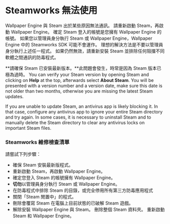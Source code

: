 # Steamworks 無法使用

Wallpaper Engine 與 Steam 出於某些原因無法通訊。 請重新啟動 Steam，再啟動 Wallpaper Engine。 確定 Steam 登入的帳號是您擁有 Wallpaper Engine 的帳號。 如果您以管理員身分執行 Steam 或 Wallpaper Engine，Wallpaper Engine 中的 Steamworks SDK 可能不會運作。 理想的解決方法是不要以管理員身分執行上述任一程式。 如果仍然無效，請重新安裝 Steam 並排除任何阻擋不同軟體之間通訊的防毒程式。

**請確保 Steam 已安裝最新版本。**此問題會發生，時常是因為 Steam 版本已極為過時。 You can verify your Steam version by opening Steam and clicking on **Help** at the top, afterwards select **About Steam**. You will be presented with a version number and a version date, make sure this date is not older than two months, otherwise you are missing the latest Steam updates.

If you are unable to update Steam, an antivirus app is likely blocking it. In that case, configure any antivirus app to ignore your entire Steam directory and try again. In some cases, it is necessary to uninstall Steam and to manually delete the Steam directory to clear any antivirus locks on important Steam files.

### Steamworks 維修檢查清單

請嘗試下列步驟：

* 確保 Steam 安裝最新版程式。
* 重新啟動 Steam，再啟動 Wallpaper Engine。
* 確定您登入 Steam 的帳號擁有 Wallpaper Engine。
* **切勿**以管理員身分執行 Steam 或 Wallpaper Engine。
* 在防毒程式中排除 Steam 的目錄，或完全停用所有第三方防毒應用程式
* 關閉「Steam 閒置中」的程式。
* 刪除會覆寫 Steam 在電腦上目前狀態的已破解 Steam 遊戲。
* 解除安裝 Wallpaper Engine 與 Steam。 刪除整個 Steam 資料夾。 重新啟動 Steam 和 Wallpaper Engine。
